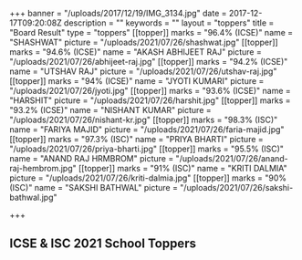 +++
banner = "/uploads/2017/12/19/IMG_3134.jpg"
date = 2017-12-17T09:20:08Z
description = ""
keywords = ""
layout = "toppers"
title = "Board Result"
type = "toppers"
[[topper]]
marks = "96.4% (ICSE)"
name = "SHASHWAT"
picture = "/uploads/2021/07/26/shashwat.jpg"
[[topper]]
marks = "94.6% (ICSE)"
name = "AKASH ABHIJEET RAJ"
picture = "/uploads/2021/07/26/abhijeet-raj.jpg"
[[topper]]
marks = "94.2% (ICSE)"
name = "UTSHAV RAJ"
picture = "/uploads/2021/07/26/utshav-raj.jpg"
[[topper]]
marks = "94% (ICSE)"
name = "JYOTI KUMARI"
picture = "/uploads/2021/07/26/jyoti.jpg"
[[topper]]
marks = "93.6% (ICSE)"
name = "HARSHIT"
picture = "/uploads/2021/07/26/harshit.jpg"
[[topper]]
marks = "93.2% (ICSE)"
name = "NISHANT KUMAR"
picture = "/uploads/2021/07/26/nishant-kr.jpg"
[[topper]]
marks = "98.3% (ISC)"
name = "FARIYA MAJID"
picture = "/uploads/2021/07/26/faria-majid.jpg"
[[topper]]
marks = "97.3% (ISC)"
name = "PRIYA BHARTI"
picture = "/uploads/2021/07/26/priya-bharti.jpg"
[[topper]]
marks = "95.5% (ISC)"
name = "ANAND RAJ HRMBROM"
picture = "/uploads/2021/07/26/anand-raj-hembrom.jpg"
[[topper]]
marks = "91% (ISC)"
name = "KRITI DALMIA"
picture = "/uploads/2021/07/26/kriti-dalmia.jpg"
[[topper]]
marks = "90% (ISC)"
name = "SAKSHI BATHWAL"
picture = "/uploads/2021/07/26/sakshi-bathwal.jpg"

+++
## ICSE & ISC 2021 School Toppers